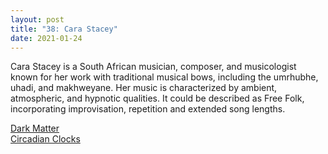 ```yaml
---
layout: post
title: "38: Cara Stacey"
date: 2021-01-24
---
```


Cara Stacey is a South African musician, composer, and musicologist known for her work with traditional musical bows, including the umrhubhe, uhadi, and makhweyane. Her music is characterized by ambient, atmospheric, and hypnotic qualities. It could be described as Free Folk, incorporating improvisation, repetition and extended song lengths.

[Dark Matter](https://www.youtube.com/watch?v=tZJfenndeM0)  
[Circadian Clocks](https://www.youtube.com/watch?v=-47wkSqfG4k)
